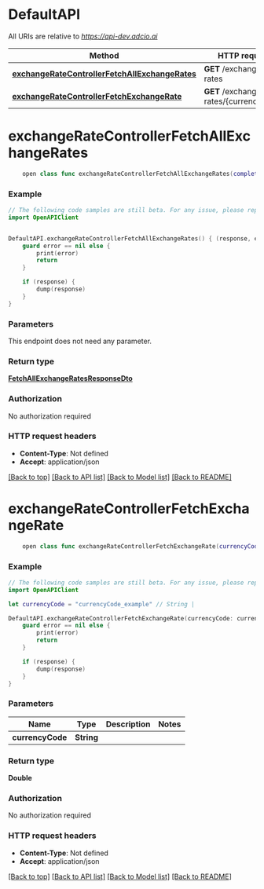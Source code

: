 # DefaultAPI

All URIs are relative to *https://api-dev.adcio.ai*

Method | HTTP request | Description
------------- | ------------- | -------------
[**exchangeRateControllerFetchAllExchangeRates**](DefaultAPI.md#exchangeratecontrollerfetchallexchangerates) | **GET** /exchange-rates | 
[**exchangeRateControllerFetchExchangeRate**](DefaultAPI.md#exchangeratecontrollerfetchexchangerate) | **GET** /exchange-rates/{currencyCode} | 


# **exchangeRateControllerFetchAllExchangeRates**
```swift
    open class func exchangeRateControllerFetchAllExchangeRates(completion: @escaping (_ data: FetchAllExchangeRatesResponseDto?, _ error: Error?) -> Void)
```



### Example
```swift
// The following code samples are still beta. For any issue, please report via http://github.com/OpenAPITools/openapi-generator/issues/new
import OpenAPIClient


DefaultAPI.exchangeRateControllerFetchAllExchangeRates() { (response, error) in
    guard error == nil else {
        print(error)
        return
    }

    if (response) {
        dump(response)
    }
}
```

### Parameters
This endpoint does not need any parameter.

### Return type

[**FetchAllExchangeRatesResponseDto**](FetchAllExchangeRatesResponseDto.md)

### Authorization

No authorization required

### HTTP request headers

 - **Content-Type**: Not defined
 - **Accept**: application/json

[[Back to top]](#) [[Back to API list]](../README.md#documentation-for-api-endpoints) [[Back to Model list]](../README.md#documentation-for-models) [[Back to README]](../README.md)

# **exchangeRateControllerFetchExchangeRate**
```swift
    open class func exchangeRateControllerFetchExchangeRate(currencyCode: String, completion: @escaping (_ data: Double?, _ error: Error?) -> Void)
```



### Example
```swift
// The following code samples are still beta. For any issue, please report via http://github.com/OpenAPITools/openapi-generator/issues/new
import OpenAPIClient

let currencyCode = "currencyCode_example" // String | 

DefaultAPI.exchangeRateControllerFetchExchangeRate(currencyCode: currencyCode) { (response, error) in
    guard error == nil else {
        print(error)
        return
    }

    if (response) {
        dump(response)
    }
}
```

### Parameters

Name | Type | Description  | Notes
------------- | ------------- | ------------- | -------------
 **currencyCode** | **String** |  | 

### Return type

**Double**

### Authorization

No authorization required

### HTTP request headers

 - **Content-Type**: Not defined
 - **Accept**: application/json

[[Back to top]](#) [[Back to API list]](../README.md#documentation-for-api-endpoints) [[Back to Model list]](../README.md#documentation-for-models) [[Back to README]](../README.md)

